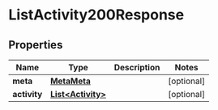 

# ListActivity200Response


## Properties

| Name | Type | Description | Notes |
|------------ | ------------- | ------------- | -------------|
|**meta** | [**MetaMeta**](MetaMeta.md) |  |  [optional] |
|**activity** | [**List&lt;Activity&gt;**](Activity.md) |  |  [optional] |



